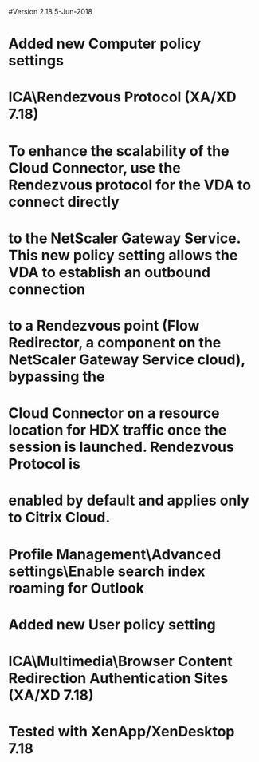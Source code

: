 #Version 2.18 5-Jun-2018
#	Added new Computer policy settings
#		ICA\Rendezvous Protocol (XA/XD 7.18)
#			To enhance the scalability of the Cloud Connector, use the Rendezvous protocol for the VDA to connect directly 
#			to the NetScaler Gateway Service. This new policy setting allows the VDA to establish an outbound connection 
#			to a Rendezvous point (Flow Redirector, a component on the NetScaler Gateway Service cloud), bypassing the 
#			Cloud Connector on a resource location for HDX traffic once the session is launched. Rendezvous Protocol is 
#			enabled by default and applies only to Citrix Cloud.
#		Profile Management\Advanced settings\Enable search index roaming for Outlook
#	Added new User policy setting
#		ICA\Multimedia\Browser Content Redirection Authentication Sites (XA/XD 7.18)
#	Tested with XenApp/XenDesktop 7.18